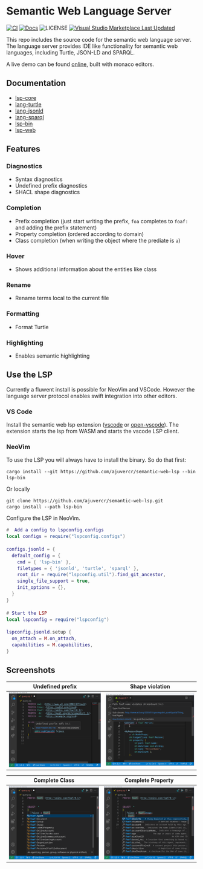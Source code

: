 # Semantic Web Language Server

[![CI](https://github.com/ajuvercr/semantic-web-lsp/actions/workflows/ci.yml/badge.svg)](https://github.com/ajuvercr/semantic-web-lsp/actions/workflows/ci.yml)
[![Docs](https://img.shields.io/badge/docs-latest-blue)](https://ajuvercr.github.io/semantic-web-lsp/docs/lsp_core/index.html)
![LICENSE](https://img.shields.io/badge/License-MIT-8A2BE2)
[![Visual Studio Marketplace Last Updated](https://img.shields.io/visual-studio-marketplace/last-updated/ajuvercr.semantic-web-lsp?label=VSCode%20Extension)](https://marketplace.visualstudio.com/items?itemName=ajuvercr.semantic-web-lsp)

This repo includes the source code for the semantic web language server.
The language server provides IDE like functionality for semantic web languages, including Turtle, JSON-LD and SPARQL.

A live demo can be found [online](https://ajuvercr.github.io/semantic-web-lsp/), built with monaco editors.

## Documentation

- [lsp-core](https://ajuvercr.github.io/semantic-web-lsp/docs/lsp_core/index.html)
- [lang-turtle](https://ajuvercr.github.io/semantic-web-lsp/docs/lang_turtle/index.html)
- [lang-jsonld](https://ajuvercr.github.io/semantic-web-lsp/docs/lang_jsonld/index.html)
- [lang-sparql](https://ajuvercr.github.io/semantic-web-lsp/docs/lang_sparql/index.html)
- [lsp-bin](https://ajuvercr.github.io/semantic-web-lsp/docs/lsp_bin/index.html)
- [lsp-web](https://ajuvercr.github.io/semantic-web-lsp/docs/lsp_web/index.html)


## Features

### Diagnostics

- Syntax diagnostics
- Undefined prefix diagnostics
- SHACL shape diagnostics

### Completion

- Prefix completion (just start writing the prefix, `foa` completes to `foaf:` and adding the prefix statement)
- Property completion (ordered according to domain)
- Class completion (when writing the object where the prediate is `a`)

### Hover

- Shows additional information about the entities like class

### Rename

- Rename terms local to the current file 

### Formatting

- Format Turtle

### Highlighting

- Enables semantic highlighting


## Use the LSP

Currently a fluwent install is possible for NeoVim and VSCode.
However the language server protocol enables swift integration into other editors.

### VS Code

Install the semantic web lsp extension ([vscode](https://marketplace.visualstudio.com/items?itemName=ajuvercr.semantic-web-lsp) or [open-vscode](https://open-vsx.org/extension/ajuvercr/semantic-web-lsp)).
The extension starts the lsp from WASM and starts the vscode LSP client.

### NeoVim

To use the LSP you will always have to install the binary.
So do that first:

```
cargo install --git https://github.com/ajuvercr/semantic-web-lsp --bin lsp-bin
```
Or locally
```
git clone https://github.com/ajuvercr/semantic-web-lsp.git
cargo install --path lsp-bin
```

Configure the LSP in NeoVim.

```lua
#  Add a config to lspconfig.configs
local configs = require("lspconfig.configs")

configs.jsonld = {
  default_config = {
    cmd = { 'lsp-bin' },
    filetypes = { 'jsonld', 'turtle', 'sparql' },
    root_dir = require("lspconfig.util").find_git_ancestor,
    single_file_support = true,
    init_options = {},
  }
}

# Start the LSP
local lspconfig = require("lspconfig")

lspconfig.jsonld.setup {
  on_attach = M.on_attach,
  capabilities = M.capabilities,
}
```


## Screenshots

|Undefined prefix|Shape violation|
|---|---|
| ![Undefined Prefixes](./screenshots/undefined_prefix.png) | ![Shape violations](./screenshots/shape.png) |

|Complete Class|Complete Property|
|---|---|
| ![Complete Class](./screenshots/complete_class.png) | ![Complete Property](./screenshots/complete_property.png) |
